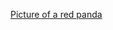 [Picture of a red panda](https://cdn.cnn.com/cnnnext/dam/assets/200227103054-red-panda-stock-exlarge-169.jpg)
